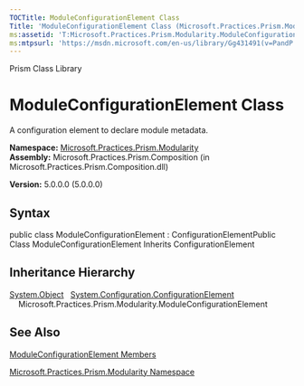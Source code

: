 ```yaml
---
TOCTitle: ModuleConfigurationElement Class
Title: 'ModuleConfigurationElement Class (Microsoft.Practices.Prism.Modularity)'
ms:assetid: 'T:Microsoft.Practices.Prism.Modularity.ModuleConfigurationElement'
ms:mtpsurl: 'https://msdn.microsoft.com/en-us/library/Gg431491(v=PandP.50)'
---
```


Prism Class Library

ModuleConfigurationElement Class
================================

A configuration element to declare module metadata.

**Namespace:** [Microsoft.Practices.Prism.Modularity](https://msdn.microsoft.com/n:microsoft.practices.prism.modularity)
**Assembly:** Microsoft.Practices.Prism.Composition (in Microsoft.Practices.Prism.Composition.dll)

**Version:** 5.0.0.0 (5.0.0.0)

## Syntax


<span id="syntaxToggle"></span>public class ModuleConfigurationElement : ConfigurationElementPublic Class ModuleConfigurationElement Inherits ConfigurationElement

Inheritance Hierarchy
---------------------

<span id="familyToggle"></span>[System.Object](http://msdn2.microsoft.com/en-us/library/e5kfa45b)
  [System.Configuration.ConfigurationElement](http://msdn2.microsoft.com/en-us/library/kyx77cz3)
    Microsoft.Practices.Prism.Modularity.ModuleConfigurationElement

See Also
--------


[ModuleConfigurationElement Members](https://msdn.microsoft.com/allmembers.t:microsoft.practices.prism.modularity.moduleconfigurationelement)

[Microsoft.Practices.Prism.Modularity Namespace](https://msdn.microsoft.com/n:microsoft.practices.prism.modularity)
